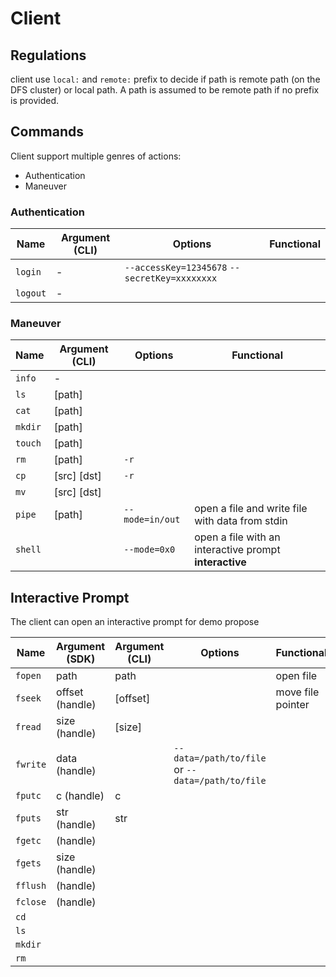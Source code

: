 # Client


##  Regulations

client use `local:` and `remote:` prefix to decide if path is remote path (on the DFS cluster) or local path. A path is assumed to be remote path if no prefix is provided.

##  Commands

Client support multiple genres of actions:

- Authentication
- Maneuver

### Authentication

| Name     | Argument (CLI)  | Options                                              | Functional                                             |
|----------|-----------------|------------------------------------------------------|--------------------------------------------------------|
| `login`  | -               | `--accessKey=12345678` `--secretKey=xxxxxxxx`        |                                                        |
| `logout` | -               |                                                      |                                                        |

### Maneuver

| Name    | Argument (CLI)  | Options         | Functional                                             |
|---------|-----------------|-----------------|--------------------------------------------------------|
| `info`  | -               |                 |                                                        |
| `ls`    | \[path\]        |                 |                                                        |
| `cat`   | \[path\]        |                 |                                                        |
| `mkdir` | \[path\]        |                 |                                                        |
| `touch` | \[path\]        |                 |                                                        |
| `rm`    | \[path\]        | `-r`            |                                                        |
| `cp`    | \[src\] \[dst\] | `-r`            |                                                        |
| `mv`    | \[src\] \[dst\] |                 |                                                        |
| `pipe`  | \[path\]        | `--mode=in/out` | open a file and write file with data from stdin        |
| `shell` |                 | `--mode=0x0`    | open a file with an interactive prompt **interactive** |

## Interactive Prompt

The client can open an interactive prompt for demo propose

| Name     | Argument (SDK)  | Argument (CLI) | Options                                          | Functional        |
|----------|-----------------|----------------|--------------------------------------------------|-------------------|
| `fopen`  | path            | path           |                                                  | open file         |
| `fseek`  | offset (handle) | \[offset\]     |                                                  | move file pointer |
| `fread`  | size (handle)   | \[size\]       |                                                  |                   |
| `fwrite` | data (handle)   |                | `--data=/path/to/file` or `--data=/path/to/file` |                   | 
| `fputc`  | c (handle)      | c              |                                                  |                   |   
| `fputs`  | str (handle)    | str            |                                                  |                   |   
| `fgetc`  | (handle)        |                |                                                  |                   |   
| `fgets`  | size (handle)   |                |                                                  |                   |     
| `fflush` | (handle)        |                |                                                  |                   | 
| `fclose` | (handle)        |                |                                                  |                   |  
| `cd`     |                 |                |                                                  |                   |  
| `ls`     |                 |                |                                                  |                   |  
| `mkdir`  |                 |                |                                                  |                   |  
| `rm`     |                 |                |                                                  |                   |  











